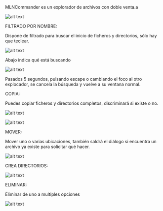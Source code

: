 
MLNCommander es un explorador de archivos con doble venta.a

![alt text](image-1.png)


FILTRADO POR NOMBRE:

Dispone de filtrado para buscar el inicio de ficheros y directorios, sólo hay que teclear.

![alt text](image-2.png)

Abajo indica qué está buscando

![alt text](image-3.png)

Pasados 5 segundos, pulsando escape o cambiando el foco al otro explocador, se cancela la búsqueda y vuelve a su ventana normal.


COPIA:

Puedes copiar ficheros y directorios completos, discriminará si existe o no.

![alt text](image-4.png)

![alt text](image-5.png)



MOVER:

Mover uno o varias ubicaciones, también saldrá el diálogo si encuentra un archivo ya existe para solicitar qué hacer.

![alt text](image-6.png)

CREA DIRECTORIOS:

![alt text](image-7.png)


ELIMINAR:

Eliminar de uno a multiples opciones

![alt text](image-8.png)






